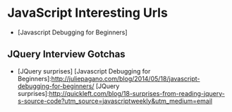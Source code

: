JavaScript Interesting Urls
===========================
* [Javascript Debugging for Beginners]


## JQuery Interview Gotchas
* [JQuery surprises]
[Javascript Debugging for Beginners]:http://juliepagano.com/blog/2014/05/18/javascript-debugging-for-beginners/
[JQuery surprises]:http://quickleft.com/blog/18-surprises-from-reading-jquery-s-source-code?utm_source=javascriptweekly&utm_medium=email
